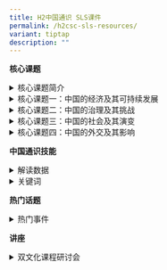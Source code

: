 ```yaml
---
title: H2中国通识 SLS课件
permalink: /h2csc-sls-resources/
variant: tiptap
description: ""
---
```

<p><strong>核心课题</strong>
</p>
<div data-type="detailGroup" class="isomer-accordion isomer-accordion-white">
<details class="isomer-details">
<summary>核心课题简介</summary>
<div data-type="detailsContent" class="isomer-details-content">
<p></p>
<ul data-tight="true" class="tight">
<li>
<p><a href="https://vle.learning.moe.edu.sg/moe-library/lesson/view/02971279-e1c6-4f6b-a507-762a449dd4cd/cover" rel="noopener noreferrer nofollow" target="_blank">核心课题一</a>
</p>
</li>
<li>
<p><a href="https://vle.learning.moe.edu.sg/moe-library/lesson/view/8955f220-106c-40e2-9a47-747e746145c9/cover" rel="noopener noreferrer nofollow" target="_blank">核心课题二</a>
</p>
</li>
</ul>
<p></p>
</div>
</details>
<details class="isomer-details">
<summary>核心课题一：中国的经济及其可持续发展</summary>
<div data-type="detailsContent" class="isomer-details-content">
<p></p>
<ul data-tight="true" class="tight">
<li>
<p><a href="https://vle.learning.moe.edu.sg/moe-library/lesson/view/168d25bc-c35f-4004-a2d5-31bc335a9330/cover" rel="noopener noreferrer nofollow" target="_blank">中国城镇化的特点及影响</a>
</p>
</li>
<li>
<p><a href="https://vle.learning.moe.edu.sg/moe-library/lesson/view/f022eee5-f56e-4dd5-87a8-f9ef8df54d7a/cover" rel="noopener noreferrer nofollow" target="_blank">经济发展的问题（环境问题——概论）</a>
</p>
</li>
<li>
<p><a href="https://vle.learning.moe.edu.sg/moe-library/lesson/view/10061041-2c81-4afc-a28d-e90c5e0c8632/cover" rel="noopener noreferrer nofollow" target="_blank">发展不平均：贫富悬殊（一）</a>
</p>
</li>
<li>
<p><a href="https://vle.learning.moe.edu.sg/moe-library/lesson/view/c254a479-2667-4f19-b5fe-581df9db079a/cover" rel="noopener noreferrer nofollow" target="_blank">扩大中国的服务业</a>
</p>
</li>
<li>
<p><a href="https://vle.learning.moe.edu.sg/moe-library/lesson/view/6243e67f-8fc5-434c-bc9f-29fe1f014875/cover" rel="noopener noreferrer nofollow" target="_blank">2020年许下的诺言：中国碳中和</a>
</p>
</li>
</ul>
<p></p>
</div>
</details>
<details class="isomer-details">
<summary>核心课题二：中国的治理及其挑战</summary>
<div data-type="detailsContent" class="isomer-details-content">
<p></p>
<ul>
<li>
<p><a href="https://vle.learning.moe.edu.sg/moe-library/lesson/view/76e985b3-bf3f-4883-8ef2-b6c617b604a9/cover" rel="noopener noreferrer nofollow" target="_blank">国家的治理——依法治国（案例分析）</a>
</p>
</li>
<li>
<p><a href="https://vle.learning.moe.edu.sg/moe-library/lesson/view/1b7bb7c5-fdf8-4e05-9f2d-a408b9e00a8b/cover" rel="noopener noreferrer nofollow" target="_blank">领导层的更替（一）</a>
</p>
</li>
<li>
<p><a href="https://vle.learning.moe.edu.sg/moe-library/lesson/view/25f7d425-b2fe-438f-8742-9754d19d3e65/cover" rel="noopener noreferrer nofollow" target="_blank">领导层的更替（二）</a>
</p>
<p></p>
</li>
</ul>
</div>
</details>
<details class="isomer-details">
<summary>核心课题三：中国的社会及其演变</summary>
<div data-type="detailsContent" class="isomer-details-content">
<p></p>
<ul data-tight="true" class="tight">
<li>
<p><a href="https://vle.learning.moe.edu.sg/moe-library/lesson/view/9e47a9d1-9285-48ec-b28e-d6105de13676/cover" rel="noopener noreferrer nofollow" target="_blank">宗教复兴（一）：概览</a>
</p>
</li>
<li>
<p><a href="https://vle.learning.moe.edu.sg/moe-library/lesson/view/ddbffeae-7403-4cb9-9ccc-91a2da6d1d0a/cover" rel="noopener noreferrer nofollow" target="_blank">宗教复兴（二）：中国宗教的“三色市场”</a>
</p>
</li>
</ul>
<p></p>
</div>
</details>
<details class="isomer-details">
<summary>核心课题四：中国的外交及其影响</summary>
<div data-type="detailsContent" class="isomer-details-content">
<p></p>
<ul data-tight="true" class="tight">
<li>
<p><a href="https://vle.learning.moe.edu.sg/moe-library/lesson/view/208af78c-e1cb-4d73-bf57-09c6d8033908/cover" rel="noopener noreferrer nofollow" target="_blank">中美关系（一）：中美建交（上）</a>
</p>
</li>
<li>
<p><a href="https://vle.learning.moe.edu.sg/moe-library/lesson/view/2351edd9-6963-4111-a30d-5ee31819193d/cover" rel="noopener noreferrer nofollow" target="_blank">中美关系（二）：中美建交（下）</a>
</p>
</li>
<li>
<p><a href="https://vle.learning.moe.edu.sg/moe-library/lesson/view/f2398940-0861-4f27-ae32-032d67953f12/cover" rel="noopener noreferrer nofollow" target="_blank">中日关系（一）：中日建交</a>
</p>
</li>
<li>
<p><a href="https://vle.learning.moe.edu.sg/moe-library/lesson/view/695cc8e7-f7da-4f53-ae3a-92d2b0e1bd0f/cover" rel="noopener noreferrer nofollow" target="_blank">东亚政治经济关系和地缘风险管理（上）</a>
</p>
</li>
<li>
<p><a href="https://vle.learning.moe.edu.sg/moe-library/lesson/view/728344cc-8f1e-4c4b-89eb-e2ae59086b32/cover" rel="noopener noreferrer nofollow" target="_blank">东亚政治经济关系和地缘风险管理（下）</a>
</p>
</li>
<li>
<p><a href="https://vle.learning.moe.edu.sg/moe-library/lesson/view/57d34367-f89e-4525-9efb-5c1ffae1611d/cover" rel="noopener noreferrer nofollow" target="_blank">南中国海争端</a>
</p>
</li>
</ul>
<p></p>
</div>
</details>
</div>
<p><strong>中国通识技能</strong>
</p>
<div data-type="detailGroup" class="isomer-accordion isomer-accordion-white">
<details class="isomer-details">
<summary>解读数据</summary>
<div data-type="detailsContent" class="isomer-details-content">
<p>* [解读数据（一）](https://vle.learning.moe.edu.sg/moe-library/lesson/view/3c6f4e1b-75a9-4245-8af0-713d0941f27c/cover)</p>
</div>
</details>
<details class="isomer-details">
<summary>关键词</summary>
<div data-type="detailsContent" class="isomer-details-content">
<p></p>
<ul>
<li>
<p><a href="https://vle.learning.moe.edu.sg/moe-library/lesson/view/313ed99e-f28d-43bb-85f7-82dea62fbd5e/cover" rel="noopener noreferrer nofollow" target="_blank">未富先老</a>
</p>
</li>
<li>
<p><a href="https://vle.learning.moe.edu.sg/moe-library/lesson/view/6623ecac-d4d9-41c6-8639-2990314ab272/cover" rel="noopener noreferrer nofollow" target="_blank">”共同富裕“——2021年的关键词？</a>
</p>
<p></p>
</li>
</ul>
</div>
</details>
</div>
<p><strong>热门话题</strong>
</p>
<div data-type="detailGroup" class="isomer-accordion isomer-accordion-white">
<details class="isomer-details">
<summary>热门事件</summary>
<div data-type="detailsContent" class="isomer-details-content">
<p>* [中国灾难治理及突发事件应急管理](https://vle.learning.moe.edu.sg/moe-library/lesson/view/ed31fc12-7152-4bac-916d-b5e3948ca4a7/cover)</p>
</div>
</details>
</div>
<p><strong>讲座</strong>
</p>
<div data-type="detailGroup" class="isomer-accordion isomer-accordion-white">
<details class="isomer-details">
<summary>双文化课程研讨会</summary>
<div data-type="detailsContent" class="isomer-details-content">
<p></p>
</div>
</details>
</div>
<p></p>